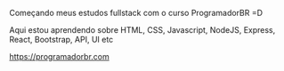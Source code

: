 Começando meus estudos fullstack com o curso ProgramadorBR =D

Aqui estou aprendendo sobre HTML, CSS, Javascript, NodeJS, Express, React, Bootstrap, API, UI etc

https://programadorbr.com